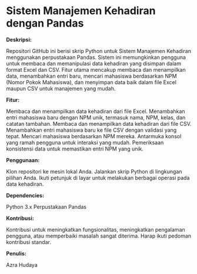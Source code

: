 # Sistem Manajemen Kehadiran dengan Pandas

**Deskripsi:**

Repositori GitHub ini berisi skrip Python untuk Sistem Manajemen Kehadiran menggunakan perpustakaan Pandas. Sistem ini memungkinkan pengguna untuk membaca dan memanipulasi data kehadiran yang disimpan dalam format Excel dan CSV. Fitur utama mencakup membaca dan menampilkan data, menambahkan entri baru, mencari mahasiswa berdasarkan NPM (Nomor Pokok Mahasiswa), dan menyimpan data baik dalam file Excel maupun CSV untuk manajemen yang mudah.

**Fitur:**

Membaca dan menampilkan data kehadiran dari file Excel.
Menambahkan entri mahasiswa baru dengan NPM unik, termasuk nama, NPM, kelas, dan catatan tambahan.
Membaca dan menampilkan data kehadiran dari file CSV.
Menambahkan entri mahasiswa baru ke file CSV dengan validasi yang tepat.
Mencari mahasiswa berdasarkan NPM mereka.
Antarmuka konsol yang ramah pengguna untuk interaksi yang mudah.
Pemeriksaan konsistensi data untuk memastikan entri NPM yang unik.

**Penggunaan:**

Klon repositori ke mesin lokal Anda.
Jalankan skrip Python di lingkungan pilihan Anda.
Ikuti petunjuk di layar untuk melakukan berbagai operasi pada data kehadiran.

**Dependencies:**

Python 3.x
Perpustakaan Pandas

**Kontribusi:**

Kontribusi untuk meningkatkan fungsionalitas, meningkatkan pengalaman pengguna, atau memperbaiki masalah sangat diterima. Harap ikuti pedoman kontribusi standar.

**Penulis:**

Azra Hudaya
